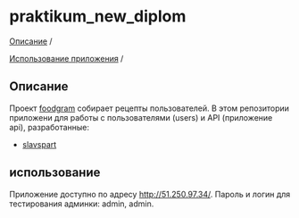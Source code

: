 # praktikum_new_diplom

[Описание](#описание) /

[Использование приложения](#использование) /


## Описание
Проект [foodgram](https://github.com/slavspart/foodgram-project-react) собирает рецепты пользователей. В этом репозитории приложени для работы с пользователями (users) и API (приложение api), разработанные:

* <a href="https://github.com/slavspart" target="_blank">slavspart</a>


## использование

Приложение доступно по адресу http://51.250.97.34/. Пароль и логин для тестирования админки: admin, admin.

